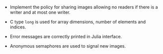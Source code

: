 * Implement the policy for sharing images allowing no readers if there is a
  writer and at most one writer.

* C type `long` is used for array dimensions, number of elements and indices.

* Error messages are correctly printed in Julia interface.

* Anonymous semaphores are used to signal new images.
